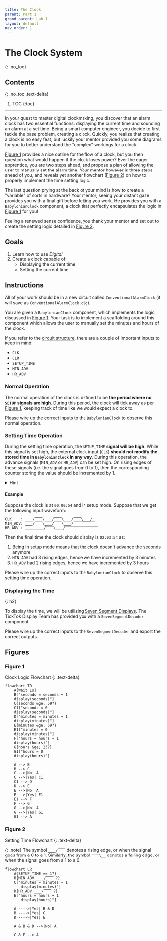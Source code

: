 ```yaml
---
title: The Clock
parent: Part 1
grand_parent: Lab 1
layout: default
nav_order: 1
---
```


# The Clock System
{: .no_toc}

## Contents
{: .no_toc .text-delta}

1. TOC
{:toc}

---

In your quest to master digital clockmaking, you discover that an alarm clock has two essential functions: displaying the current time and sounding an alarm at a set time.
Being a smart computer engineer, you decide to first tackle the base problem, creating a clock.
Quickly, you realize that creating a clock is no easy feat, but luckily your mentor provided you some diagrams for you to better understand the "complex" workings for a clock.

[Figure 1](#figure-1) provides a nice outline for the flow of a clock, but you then question what would happen if the clock loses power?
Ever the eager apprentice, you are two steps ahead, and propose a plan of allowing the user to manually set the alarm time.
Your mentor however is three steps ahead of you, and reveals yet another flowchart ([Figure 2](#figure-2)) on how to properly implement the time setting logic.

The last question prying at the back of your mind is how to create a "variable" of sorts in hardware?
Your mentor, seeing your distant gaze provides you with a final gift before letting you work.
He provides you with a `BabylonianClock` component, a clock that perfectly encapsulates the logic in [Figure 1](#figure-1) for you!

Feeling a renewed sense confidence, you thank your mentor and set out to create the setting logic detailed in [Figure 2](#figure-2).

## Goals

1. Learn how to use *Digital*
2. Create a clock capable of:
    - Displaying the current time
    - Setting the current time

## Instructions

All of your work should be in a new circuit called `ConventionalAlarmClock` (it will save as `ConventionalAlarmClock.dig`).

You are given a `BabylonianClock` component, which implements the logic discussed in [Figure 1](#figure-1).
Your task is to implement a scaffolding around this component which allows the user to manually set the minutes and hours of the clock.

If you refer to the [circuit structure](https://cse140l.github.io/fa24-labs/docs/lab1/part1#circuit-structure), there are a couple of important inputs to keep in mind:
- `CLK`
- `CLR`
- `SETUP_TIME`
- `MIN_ADV`
- `HR_ADV`

### Normal Operation

The normal operation of the clock is defined to be **the period where no `SETUP` signals are high**.
During this period, the clock will tick away as per [Figure 1](#figure-1), keeping track of time like we would expect a clock to.

Please wire up the correct inputs to the `BabylonianClock` to observe this normal operation.

### Setting Time Operation

During the setting time operation, the `SETUP_TIME` **signal will be high**.
While this signal is set high, the external clock input (`CLK`) **should not modify the stored time in `BabylonianClock` in any way**.
During this operation, the advance signals (`MIN_ADV` or `HR_ADV`) can be set high.
On rising edges of these signals (i.e. the signal goes from 0 to 1), then the corresponding counter storing the value should be incremented by 1.


<details markdown="block">

<summary>Hint</summary>

A `CLK` signal to the `BabylonianClock` will increment the `SECONDS` by 1 only on rising edges.
Perhaps this port could be reused?

</details>

#### Example

Suppose the clock is at `00:00:54` and in setup mode.
Suppose that we get the following input waveform:

```
CLK    : ⎽⎽/⎺⎺\⎽⎽/⎺⎺\⎽⎽/⎺⎺\⎽⎽/
MIN_ADV: ⎽⎽/⎺⎺\⎽⎽/⎺⎺\⎽⎽/⎺⎺⎺⎺⎺⎺
HR_ADV : ⎽⎽⎽⎽⎽/⎺⎺\⎽⎽/⎺⎺⎺⎺⎺⎺⎺⎺⎺
```

Then the final time the clock should display is `02:03:54` as:
1. Being in setup mode means that the clock doesn't advance the seconds anymore
2. `MIN_ADV` had 3 rising edges, hence we have incremented by 3 minutes
3. `HR_ADV` had 2 rising edges, hence we have incremented by 3 hours

Please wire up the correct inputs to the `BabylonianClock` to observe this setting time operation.

### Displaying the Time
{: h2}

To display the time, we will be utilizing [Seven Segment Displays](https://en.wikipedia.org/wiki/Seven-segment_display).
The TickTok Display Team has provided you with a `SevenSegmentDecoder` component.

Please wire up the correct inputs to the `SevenSegmentDecoder` and export the correct outputs.

## Figures

### Figure 1
Clock Logic Flowchart
{: .text-delta}

```mermaid
flowchart TD
    A[Wait 1s]
    B["seconds = seconds + 1
    display(seconds)"]
    C{seconds &ge; 59?}
    C1["seconds = 0
    display(seconds)"]
    D["minutes = minutes + 1
    display(minutes)"]
    E{minutes &ge; 59?}
    E1["minutes = 0
    display(minutes)"]
    F["hours = hours + 1
    display(hours)"]
    G{hours &ge; 23?}
    G1["hours = 0
    display(hours)"]

    A --> B
    B --> C
    C -->|No| A
    C -->|Yes| C1
    C1 --> D
    D --> E
    E -->|No| A
    E -->|Yes| E1
    E1 --> F
    F --> G
    G -->|No| A
    G -->|Yes| G1
    G1 --> A
```


### Figure 2
Setting Time Flowchart
{: .text-delta}

{: .note}
The symbol `⎽⎽/⎺⎺` denotes a rising edge, or when the signal goes from a 0 to a 1.
Similarly, the symbol `⎺⎺\__` denotes a falling edge, or when the signal goes from a 1 to a 0.

```mermaid
flowchart LR
    A{SETUP_TIME == 1?}
    B{MIN_ADV ⎽⎽/⎺⎺ ?}
    C["minutes = minutes + 1
       display(minutes)"]
    D{HR_ADV ⎽⎽/⎺⎺ ?}
    E["hours = hours + 1
       display(hours)"]

    A ---->|Yes| B & D
    B ---->|Yes| C
    D ---->|Yes| E

    A & B & D -->|No| A

    C & E --> A
```
